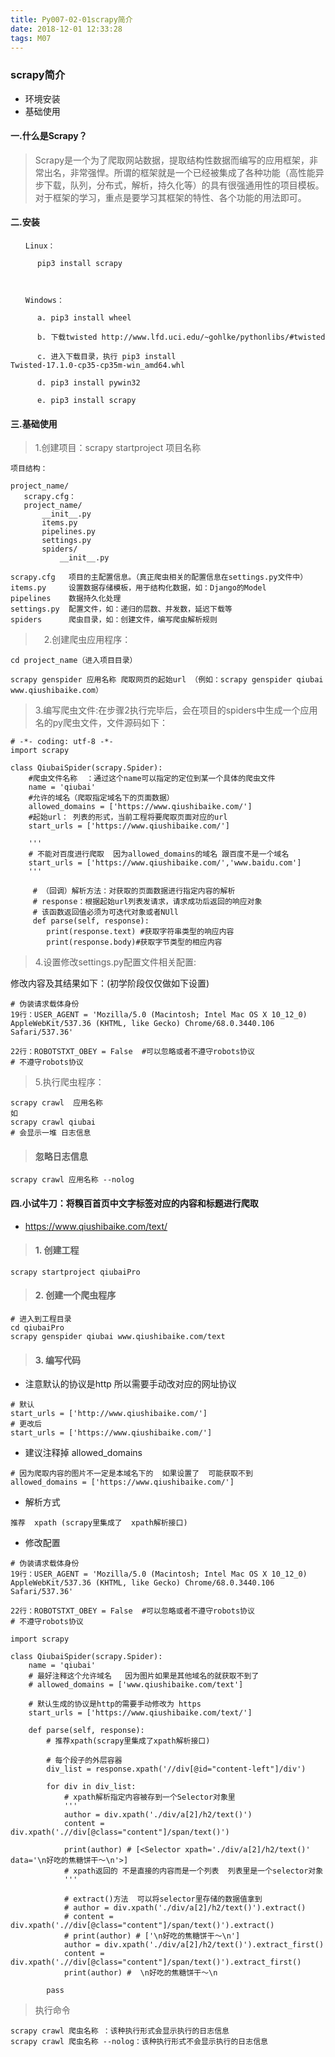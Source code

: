```yaml
---
title: Py007-02-01scrapy简介
date: 2018-12-01 12:33:28
tags: M07
---
```


### scrapy简介

- 环境安装
- 基础使用

#### 一.什么是Scrapy？

> Scrapy是一个为了爬取网站数据，提取结构性数据而编写的应用框架，非常出名，非常强悍。所谓的框架就是一个已经被集成了各种功能（高性能异步下载，队列，分布式，解析，持久化等）的具有很强通用性的项目模板。对于框架的学习，重点是要学习其框架的特性、各个功能的用法即可。

#### 二.安装

```
　　Linux：

      pip3 install scrapy

 

　　Windows：

      a. pip3 install wheel

      b. 下载twisted http://www.lfd.uci.edu/~gohlke/pythonlibs/#twisted

      c. 进入下载目录，执行 pip3 install Twisted‑17.1.0‑cp35‑cp35m‑win_amd64.whl

      d. pip3 install pywin32

      e. pip3 install scrapy
```

#### 三.基础使用

> 1.创建项目：scrapy startproject 项目名称

```
项目结构：

project_name/
   scrapy.cfg：
   project_name/
       __init__.py
       items.py
       pipelines.py
       settings.py
       spiders/
           __init__.py

scrapy.cfg   项目的主配置信息。（真正爬虫相关的配置信息在settings.py文件中）
items.py     设置数据存储模板，用于结构化数据，如：Django的Model
pipelines    数据持久化处理
settings.py  配置文件，如：递归的层数、并发数，延迟下载等
spiders      爬虫目录，如：创建文件，编写爬虫解析规则
```

>　2.创建爬虫应用程序：

```
cd project_name（进入项目目录）

scrapy genspider 应用名称 爬取网页的起始url （例如：scrapy genspider qiubai www.qiushibaike.com）
```

> 3.编写爬虫文件:在步骤2执行完毕后，会在项目的spiders中生成一个应用名的py爬虫文件，文件源码如下：

```
# -*- coding: utf-8 -*-
import scrapy

class QiubaiSpider(scrapy.Spider):
    #爬虫文件名称  ：通过这个name可以指定的定位到某一个具体的爬虫文件
    name = 'qiubai' 
    #允许的域名（爬取指定域名下的页面数据）
    allowed_domains = ['https://www.qiushibaike.com/']
    #起始url： 列表的形式，当前工程将要爬取页面对应的url
    start_urls = ['https://www.qiushibaike.com/']

    '''
    # 不能对百度进行爬取  因为allowed_domains的域名 跟百度不是一个域名
    start_urls = ['https://www.qiushibaike.com/','www.baidu.com'] 
    '''

     # （回调）解析方法：对获取的页面数据进行指定内容的解析
     # response：根据起始url列表发请求，请求成功后返回的响应对象
     # 该函数返回值必须为可迭代对象或者NUll
     def parse(self, response):
        print(response.text) #获取字符串类型的响应内容
        print(response.body)#获取字节类型的相应内容
```

> 4.设置修改settings.py配置文件相关配置:

修改内容及其结果如下：(初学阶段仅仅做如下设置)

```
# 伪装请求载体身份
19行：USER_AGENT = 'Mozilla/5.0 (Macintosh; Intel Mac OS X 10_12_0) AppleWebKit/537.36 (KHTML, like Gecko) Chrome/68.0.3440.106 Safari/537.36' 

22行：ROBOTSTXT_OBEY = False  #可以忽略或者不遵守robots协议
# 不遵守robots协议
```

> 5.执行爬虫程序：

```
scrapy crawl  应用名称
如
scrapy crawl qiubai
# 会显示一堆 日志信息
```

> #### 忽略日志信息

```
scrapy crawl 应用名称 --nolog
```

#### 四.小试牛刀：将糗百首页中文字标签对应的内容和标题进行爬取

- https://www.qiushibaike.com/text/

> #### 1. 创建工程

```
scrapy startproject qiubaiPro
```

> #### 2. 创建一个爬虫程序

```
# 进入到工程目录
cd qiubaiPro
scrapy genspider qiubai www.qiushibaike.com/text
```

> #### 3. 编写代码

- 注意默认的协议是http 所以需要手动改对应的网址协议

```
# 默认
start_urls = ['http://www.qiushibaike.com/']
# 更改后
start_urls = ['https://www.qiushibaike.com/']
```

- 建议注释掉 allowed_domains

```
# 因为爬取内容的图片不一定是本域名下的  如果设置了  可能获取不到
allowed_domains = ['https://www.qiushibaike.com/']
```

- 解析方式

```
推荐  xpath (scrapy里集成了  xpath解析接口)
```

- 修改配置

```
# 伪装请求载体身份
19行：USER_AGENT = 'Mozilla/5.0 (Macintosh; Intel Mac OS X 10_12_0) AppleWebKit/537.36 (KHTML, like Gecko) Chrome/68.0.3440.106 Safari/537.36' 

22行：ROBOTSTXT_OBEY = False  #可以忽略或者不遵守robots协议
# 不遵守robots协议
```

```
import scrapy

class QiubaiSpider(scrapy.Spider):
    name = 'qiubai'
    # 最好注释这个允许域名   因为图片如果是其他域名的就获取不到了
    # allowed_domains = ['www.qiushibaike.com/text']

    # 默认生成的协议是http的需要手动修改为 https
    start_urls = ['https://www.qiushibaike.com/text/']

    def parse(self, response):
        # 推荐xpath(scrapy里集成了xpath解析接口)

        # 每个段子的外层容器
        div_list = response.xpath('//div[@id="content-left"]/div')

        for div in div_list:
            # xpath解析指定内容被存到一个Selector对象里
            '''
            author = div.xpath('./div/a[2]/h2/text()')
            content = div.xpath('.//div[@class="content"]/span/text()')

            print(author) # [<Selector xpath='./div/a[2]/h2/text()' data='\n好吃的焦糖饼干～\n'>]
            # xpath返回的 不是直接的内容而是一个列表  列表里是一个selector对象
            '''

            # extract()方法  可以将selector里存储的数据值拿到
            # author = div.xpath('./div/a[2]/h2/text()').extract()
            # content = div.xpath('.//div[@class="content"]/span/text()').extract()
            # print(author) # ['\n好吃的焦糖饼干～\n']
            author = div.xpath('./div/a[2]/h2/text()').extract_first()
            content = div.xpath('.//div[@class="content"]/span/text()').extract_first()
            print(author) #  \n好吃的焦糖饼干～\n

        pass

```

> 执行命令

```
scrapy crawl 爬虫名称 ：该种执行形式会显示执行的日志信息
scrapy crawl 爬虫名称 --nolog：该种执行形式不会显示执行的日志信息
```